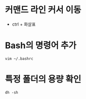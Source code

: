 # 커맨드 라인 커서 이동

- ctrl + 화살표

# Bash의 명령어 추가

```
vim ~/.bashrc
```

# 특정 폴더의 용량 확인

```
dh -sh
```
